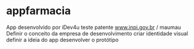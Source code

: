 # appfarmacia
App desenvolvido por iDev4u
teste
patente www.inpi.gov.br / maumau
Definir o conceito da empresa de desenvolvimento
criar identidade visual
definir a ideia do app
desenvolver o protótipo


